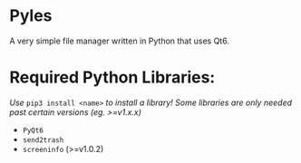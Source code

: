 # Pyles
A very simple file manager written in Python that uses Qt6.

# Required Python Libraries:
_Use_ `pip3 install <name>` _to install a library!_
_Some libraries are only needed past certain versions (eg. >=v1.x.x)_
- `PyQt6`
- `send2trash`
- `screeninfo` (>=v1.0.2)
